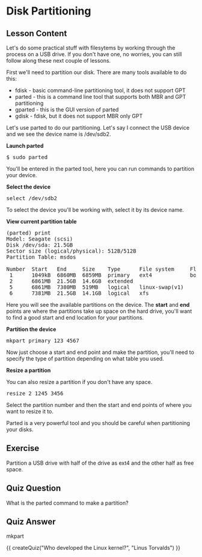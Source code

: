 # Disk Partitioning

## Lesson Content

Let's do some practical stuff with filesytems by working through the process on a USB drive. If you don't have one, no worries, you can still follow along these next couple of lessons. 

First we'll need to partition our disk. There are many tools available to do this: 

<ul>
<li>fdisk - basic command-line partitioning tool, it does not support GPT</li>
<li>parted - this is a command line tool that supports both MBR and GPT partitioning</li>
<li>gparted - this is the GUI version of parted</li>
<li>gdisk - fdisk, but it does not support MBR only GPT</li>
</ul>

Let's use parted to do our partitioning. Let's say I connect the USB device and we see the device name is /dev/sdb2. 

<b>Launch parted</b>

<pre>$ sudo parted</pre>

You'll be entered in the parted tool, here you can run commands to partition your device. 

<b>Select the device</b>

<pre>select /dev/sdb2</pre>

To select the device you'll be working with, select it by its device name.

<b>View current partition table</b>

<pre>
(parted) print                                                            
Model: Seagate (scsi)
Disk /dev/sda: 21.5GB
Sector size (logical/physical): 512B/512B
Partition Table: msdos

Number  Start   End     Size    Type      File system     Flags
 1      1049kB  6860MB  6859MB  primary   ext4            boot
 2      6861MB  21.5GB  14.6GB  extended
 5      6861MB  7380MB  519MB   logical   linux-swap(v1)
 6      7381MB  21.5GB  14.1GB  logical   xfs
</pre>

Here you will see the available partitions on the device. The <b>start</b> and <b>end</b> points are where the partitions take up space on the hard drive, you'll want to find a good start and end location for your partitions. 

<b>Partition the device</b>

<pre>mkpart primary 123 4567</pre>

Now just choose a start and end point and make the partition, you'll need to specify the type of partition depending on what table you used. 

<b>Resize a partition</b>

You can also resize a partition if you don't have any space. 

<pre>resize 2 1245 3456</pre>

Select the partition number and then the start and end points of where you want to resize it to. 

Parted is a very powerful tool and you should be careful when partitioning your disks. 

## Exercise

Partition a USB drive with half of the drive as ext4 and the other half as free space. 

## Quiz Question

What is the parted command to make a partition?

## Quiz Answer

mkpart
<script src="../quiz.js"></script>

<div id="quiz">
  {{ createQuiz("Who developed the Linux kernel?", "Linus Torvalds") }}
</div>
